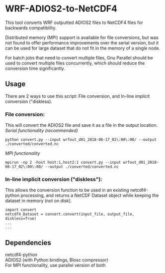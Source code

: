 # WRF-ADIOS2-to-NetCDF4
This tool converts WRF outputted ADIOS2 files to NetCDF4 files for backwards compatibility.

Distributed memory (MPI) support is available for file conversions, but was not found to offer performance improvements over the serial version, but it can be used for large dataset that do not fit in the memory of a single node.

For batch jobs that need to convert multiple files, Gnu Parallel should be used to convert multiple files concurrently, which should reduce the conversion time significantly.
## Usage
There are 2 ways to use this script: File conversion, and In-line implicit conversion ("diskless).

### File conversion:
This will convert the ADIOS2 file and save it as a file in the output location.<br/>
*Serial functionality (recommended)*
```
python convert.py --input wrfout_d01_2018-06-17_02\:00\:00/ --output ./converted/converted.nc
```
*MPI functionality*
```
mpirun -np 2 -host host:1,host2:1 convert.py --input wrfout_d01_2018-06-17_02\:00\:00/ --output ./converted/converted.nc
```
### In-line implicit conversion ("diskless"):<br/>
This allows the conversion function to be used in an existing netcdf4-python processing, and returns a NetCDF Dataset object while keeping the dataset in memory (not on disk).
```
import convert
netcdf4_Dataset = convert.convert(input_file, output_file, diskless=True)
...
...
```

## Dependencies
netcdf4-python<br/>
ADIOS2 (with Python bindings, Blosc compressor)<br/>
For MPI functionality, use parallel version of both

